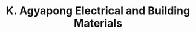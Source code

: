 ---
title: "K. Agyapong Electrical and Building Materials"
url: /accra/k-agyapong-electrical-and-building-materials/
shop: Eisenwaren
---